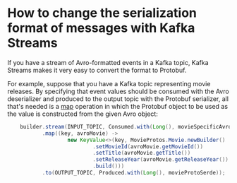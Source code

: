# How to change the serialization format of messages with Kafka Streams

If you have a stream of Avro-formatted events in a Kafka topic, Kafka Streams makes it very easy to convert the format to Protobuf.

For example, suppose that you have a Kafka topic representing movie releases. By specifying that event values should be consumed with the Avro deserializer and produced to the output topic with the Protobuf serializer,
all that's needed is a [map](https://javadoc.io/static/org.apache.kafka/kafka-streams/3.6.0/org/apache/kafka/streams/kstream/KStream.html#map-org.apache.kafka.streams.kstream.KeyValueMapper-) operation in which the Protobuf object to be used as the value is constructed from the given Avro object:

``` java
    builder.stream(INPUT_TOPIC, Consumed.with(Long(), movieSpecificAvroSerde))
           .map((key, avroMovie) ->
                   new KeyValue<>(key, MovieProtos.Movie.newBuilder()
                           .setMovieId(avroMovie.getMovieId())
                           .setTitle(avroMovie.getTitle())
                           .setReleaseYear(avroMovie.getReleaseYear())
                           .build()))
           .to(OUTPUT_TOPIC, Produced.with(Long(), movieProtoSerde));
```

